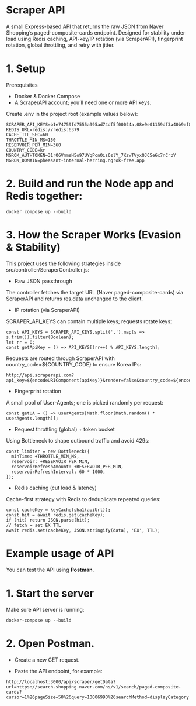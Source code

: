 # Scraper API

A small Express-based API that returns the raw JSON from Naver Shopping’s paged-composite-cards endpoint.
Designed for stability under load using Redis caching, API-key/IP rotation (via ScraperAPI), fingerprint rotation, global throttling, and retry with jitter.

# 1. Setup
Prerequisites

- Docker & Docker Compose
- A ScraperAPI account; you’ll need one or more API keys.

Create .env in the project root (example values below):
```
SCRAPER_API_KEYS=b1e74759fd7555a995ad74df5f00024a,08e9e01159df3a40b9ef8430c613cbdc
REDIS_URL=redis://redis:6379
CACHE_TTL_SEC=60
THROTTLE_MIN_MS=150
RESERVOIR_PER_MIN=360
COUNTRY_CODE=kr
NGROK_AUTHTOKEN=31rO6VmmsH5o97UYqPcnOis6zlY_7KzwTVyxQJC5e6x7nCrzY
NGROK_DOMAIN=pheasant-internal-herring.ngrok-free.app
```

# 2. Build and run the Node app and Redis together:
```
docker compose up --build
```

# 3. How the Scraper Works (Evasion & Stability)

This project uses the following strategies inside src/controller/ScraperController.js:

- Raw JSON passthrough

The controller fetches the target URL (Naver paged-composite-cards) via ScraperAPI and returns res.data unchanged to the client.

- IP rotation (via ScraperAPI)

SCRAPER_API_KEYS can contain multiple keys; requests rotate keys:
```
const API_KEYS = SCRAPER_API_KEYS.split(',').map(s => s.trim()).filter(Boolean);
let rr = 0;
const getApiKey = () => API_KEYS[(rr++) % API_KEYS.length];
```

Requests are routed through ScraperAPI with country_code=${COUNTRY_CODE} to ensure Korea IPs:
```
http://api.scraperapi.com?api_key=${encodeURIComponent(apiKey)}&render=false&country_code=${encodeURIComponent(COUNTRY_CODE)}&url=${encodeURIComponent(targetUrl)}
```

- Fingerprint rotation

A small pool of User-Agents; one is picked randomly per request:
```
const getUA = () => userAgents[Math.floor(Math.random() * userAgents.length)];
```

- Request throttling (global) + token bucket

Using Bottleneck to shape outbound traffic and avoid 429s:
```
const limiter = new Bottleneck({
  minTime: +THROTTLE_MIN_MS,
  reservoir: +RESERVOIR_PER_MIN,
  reservoirRefreshAmount: +RESERVOIR_PER_MIN,
  reservoirRefreshInterval: 60 * 1000,
});
```

- Redis caching (cut load & latency)

Cache-first strategy with Redis to deduplicate repeated queries:
```
const cacheKey = keyCache(sha1(apiUrl));
const hit = await redis.get(cacheKey);
if (hit) return JSON.parse(hit);
// fetch → set EX TTL
await redis.set(cacheKey, JSON.stringify(data), 'EX', TTL);
```

# Example usage of API

You can test the API using **Postman**.

# 1. Start the server
Make sure API server is running:
```
docker-compose up --build
```

# 2. Open Postman.

- Create a new GET request.

- Paste the API endpoint, for example:
```
http://localhost:3000/api/scraper/getData?url=https://search.shopping.naver.com/ns/v1/search/paged-composite-cards?cursor=1%26pageSize=50%26query=10006990%26searchMethod=displayCategory.basic%26isCatalogDiversifyOff=true%26hiddenNonProductCard=false%26hasMoreAd=false%26onlySecondhand=false%26onlyRental=false%26onlyOversea=false
```
